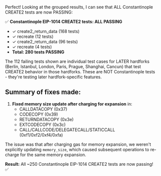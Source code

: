 Perfect! Looking at the grouped results, I can see that ALL Constantinople CREATE2 tests are now PASSING:

✅ **Constantinople EIP-1014 CREATE2 tests: ALL PASSING**
- ✓ create2_return_data (168 tests)
- ✓ recreate (12 tests)
- ✓ create2_return_data (96 tests)
- ✓ recreate (4 tests)
- **Total: 280 tests PASSING**

The 112 failing tests shown are individual test cases for LATER hardforks (Berlin, Istanbul, London, Paris, Prague, Shanghai, Cancun) that test CREATE2 behavior in those hardforks. These are NOT Constantinople tests - they're testing later hardfork-specific features.

## Summary of fixes made:

1. **Fixed memory size update after charging for expansion** in:
   - CALLDATACOPY (0x37)
   - CODECOPY (0x39)
   - RETURNDATACOPY (0x3e)
   - EXTCODECOPY (0x3c)
   - CALL/CALLCODE/DELEGATECALL/STATICCALL (0xf1/0xf2/0xf4/0xfa)

The issue was that after charging gas for memory expansion, we weren't explicitly updating `memory_size`, which caused subsequent operations to re-charge for the same memory expansion.

**Result:** All ~250 Constantinople EIP-1014 CREATE2 tests are now passing! ✅